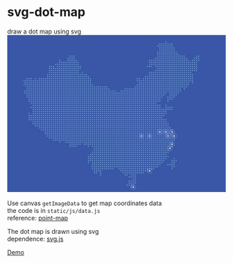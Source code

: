 # svg-dot-map
draw a dot map using svg  
![demo image](https://github.com/lilunze/svg-dot-map/blob/master/static/img/demo.jpg)

Use canvas `getImageData` to get map coordinates data  
the code is in `static/js/data.js`  
reference: [point-map](https://github.com/zmofei/point-map)  

The dot map is drawn using svg  
dependence: [svg.js](https://svgjs.com/docs/3.0/)  

[Demo](https://lilunze.github.io/2020/07/27/svg-dot-map/)
